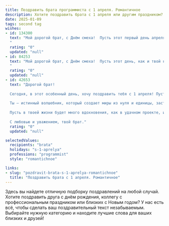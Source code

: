 ```yaml
---
title: Поздравить брата программиста с 1 апреля. Романтичное
description: Хотите поздравить брата с 1 апреля или другим праздником? Наш ИИ создаст незабываемое поздравление, а вы обязательно выделитесь среди других.  
date: 2025-01-09
tags: second tag
wishes:
- id: 134300
  text: "Мой дорогой брат, с Днём смеха!  Пусть этот первый день апреля наполнится не только шутками и розыгрышами, но и нежной, тёплой радостью, как тот самый баг в твоём коде, который неожиданно привёл к гениальному решению.  Ты – мой самый гениальный программист,  мой самый любимый человек.  Пусть твоя жизнь будет полна ярких, неожиданных, прекрасных моментов, подобных тому самому элегантному коду, которым ты так виртуозно владеешь.  Я люблю тебя!
  "
  rating: "0"
  updated: "null"
- id: 84253
  text: "Мой дорогой брат, с Днём смеха!  Пусть этот день, как и твой код, будет полон неожиданных, но прекрасных сюрпризов и ярких, чистых, как кристалл, эмоций.  Ты – мой гений,  мой программист-романтик,  который создаёт не только виртуальные миры, но и  наполняет теплом и любовью  нашу настоящую жизнь.  Желаю тебе океан вдохновения,  безграничного счастья и чтобы каждый твой день был написан  на языке любви и радости.  Люблю тебя!
  "
  rating: "0"
  updated: "null"
- id: 42653
  text: "Дорогой брат!
  
  Сегодня, в этот особенный день, хочу поздравить тебя с 1 апреля! Пусть каждое мгновение этой шутливой даты наполнится радостью и смехом, как свежий код, который дарит нам удовольствие от работы.
  
  Ты — истинный волшебник, который создает миры из нуля и единицы, заставляя технологии работать на себя. В твоих руках лежит не только сила программирования, но и способность делать жизнь более яркой и интересной.
  
  Пусть в твоей жизни будет много вдохновения, как в удачном проекте, и пусть каждая шутка приносит тепло в душу. Желаю тебе встречать только добрые апрельские шутки, и пусть твой профессиональный путь будет усыпан успехами и счастливыми моментами.
  
  С любовью и уважением, твой брат."
  rating: "0"
  updated: "null"

selectedValues:
  recipients: "brata"
  holidays: "s-1-aprelya"
  professions: "programmist"
  style: "romantichnoe"

links:
- slug: "pozdravit-brata-s-1-aprelya-romantichnoe"
  title: "Поздравить брата с 1 апреля. Романтичное"
---
```


Здесь вы найдете отличную подборку поздравлений на любой случай.
Хотите поздравить друга с днём рождения, коллегу с профессиональным праздником или близких с Новым годом? У нас есть всё, чтобы сделать ваш поздравительный текст незабываемым. Выбирайте нужную категорию и находите лучшие слова для ваших близких и друзей!
